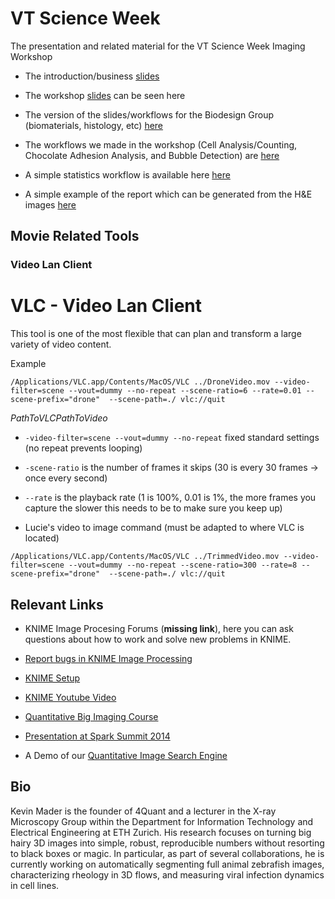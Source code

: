 

# VT Science Week

The presentation and related material for the VT Science Week Imaging Workshop

- The introduction/business [slides](https://rawgit.com/4Quant/VT-Science-Week-2015/master/introslides.html)
- The workshop [slides](https://rawgit.com/4Quant/VT-Science-Week-2015/master/slides.html) can be seen here
- The version of the slides/workflows for the Biodesign Group (biomaterials, histology, etc) [here](http://4quant.com/Biodesign-Imaging-Workshop-2015)
- The workflows we made in the workshop (Cell Analysis/Counting, Chocolate Adhesion Analysis, and Bubble Detection) are [here](https://github.com/4Quant/VT-Science-Week-2015/blob/master/VTWeek.zip?raw=true) 

- A simple statistics workflow is available here [here](https://github.com/4Quant/Biodesign-Imaging-Workshop-2015/blob/master/BD2015.zip?raw=true)

- A simple example of the report which can be generated from the H&E images [here](Example-Report.pdf?raw=true)

## Movie Related Tools
### Video Lan Client
VLC - Video Lan Client
===
This tool is one of the most flexible that can plan and transform a large variety of video content.

Example

```
/Applications/VLC.app/Contents/MacOS/VLC ../DroneVideo.mov --video-filter=scene --vout=dummy --no-repeat --scene-ratio=6 --rate=0.01 --scene-prefix="drone"  --scene-path=./ vlc://quit
``` 

$PathToVLC PathToVideo$
- ```-video-filter=scene --vout=dummy --no-repeat``` fixed standard settings (no repeat prevents looping)
- ```-scene-ratio``` is the number of frames it skips (30 is every 30 frames $\rightarrow$ once every second)
- ```--rate``` is the playback rate (1 is 100%, 0.01 is 1%, the more frames you capture the slower this needs to be to make sure you keep up)

- Lucie's video to image command (must be adapted to where VLC is located)
```
/Applications/VLC.app/Contents/MacOS/VLC ../TrimmedVideo.mov --video-filter=scene --vout=dummy --no-repeat --scene-ratio=300 --rate=8 --scene-prefix="drone"  --scene-path=./ vlc://quit
```

## Relevant Links
- KNIME Image Procesing Forums (__missing link__), here you can ask questions about how to work and solve new problems in KNIME.
- [Report bugs in KNIME Image Processing](https://github.com/knime-ip/knip/issues)
- [KNIME Setup](https://github.com/kmader/Quantitative-Big-Imaging-2015/wiki/KNIME-Setup)

- [KNIME Youtube Video](https://www.youtube.com/watch?v=7HwCgleJMk4)

- [Quantitative Big Imaging Course](http://kmader.github.io/Quantitative-Big-Imaging-2015/)
- [Presentation at Spark Summit 2014](http://4quant.com/spark-summit-2014-presentation)
- A Demo of our [Quantitative Image Search Engine](https://kmader.shinyapps.io/SearchMachineDemo)

## Bio
Kevin Mader is the founder of 4Quant and a lecturer in the X-ray Microscopy Group within the Department for Information Technology and Electrical Engineering at ETH Zurich. His research focuses on turning big hairy 3D images into simple, robust, reproducible numbers without resorting to black boxes or magic. In particular, as part of several collaborations, he is currently working on automatically segmenting full animal zebrafish images, characterizing rheology in 3D flows, and measuring viral infection dynamics in cell lines.



